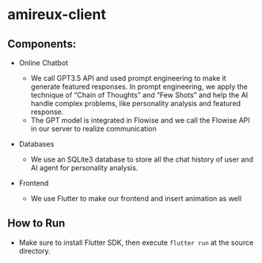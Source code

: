 # amireux-client

## Components:

- Online Chatbot

  - We call GPT3.5 API and used prompt engineering to make it generate featured responses. In prompt engineering, we apply the technique of “Chain of Thoughts” and “Few Shots” and help the AI handle complex problems, like personality analysis and featured response.
  - The GPT model is integrated in Flowise and we call the Flowise API in our server to realize communication

- Databases

  - We use an SQLite3 database to store all the chat history of user and AI agent for personality analysis.

- Frontend

  - We use Flutter to make our frontend and insert animation as well 

## How to Run
- Make sure to install Flutter SDK, then execute `flutter run` at the source directory.

